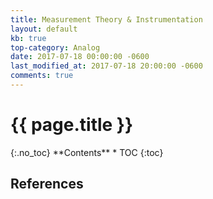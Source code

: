 ```yaml
---
title: Measurement Theory & Instrumentation
layout: default
kb: true
top-category: Analog
date: 2017-07-18 00:00:00 -0600
last_modified_at: 2017-07-18 20:00:00 -0600
comments: true
---
```


<h1>{{ page.title }}</h1>
{:.no_toc}
**Contents**
* TOC
{:toc}

## References
